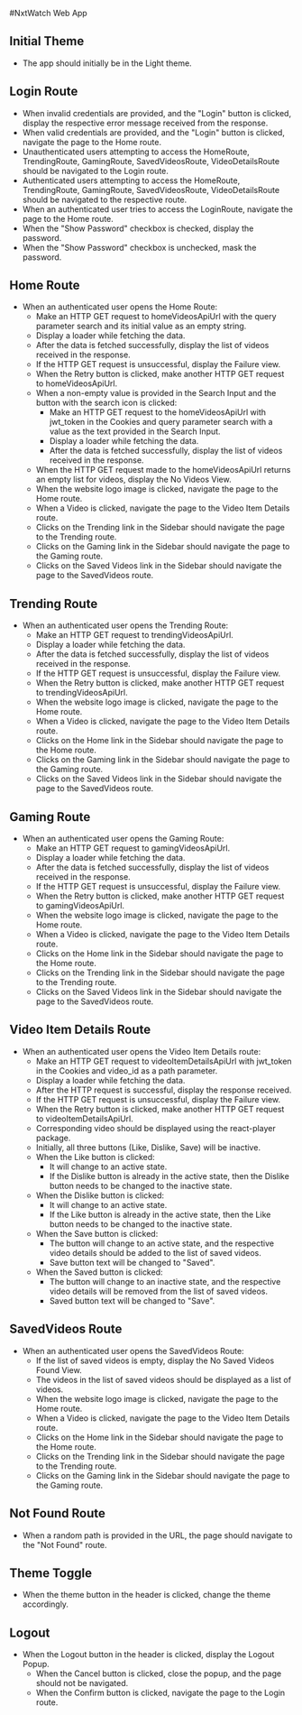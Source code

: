#NxtWatch Web App

## Initial Theme

- The app should initially be in the Light theme.

## Login Route

- When invalid credentials are provided, and the "Login" button is clicked, display the respective error message received from the response.
- When valid credentials are provided, and the "Login" button is clicked, navigate the page to the Home route.
- Unauthenticated users attempting to access the HomeRoute, TrendingRoute, GamingRoute, SavedVideosRoute, VideoDetailsRoute should be navigated to the Login route.
- Authenticated users attempting to access the HomeRoute, TrendingRoute, GamingRoute, SavedVideosRoute, VideoDetailsRoute should be navigated to the respective route.
- When an authenticated user tries to access the LoginRoute, navigate the page to the Home route.
- When the "Show Password" checkbox is checked, display the password.
- When the "Show Password" checkbox is unchecked, mask the password.

## Home Route

- When an authenticated user opens the Home Route:
  - Make an HTTP GET request to homeVideosApiUrl with the query parameter search and its initial value as an empty string.
  - Display a loader while fetching the data.
  - After the data is fetched successfully, display the list of videos received in the response.
  - If the HTTP GET request is unsuccessful, display the Failure view.
  - When the Retry button is clicked, make another HTTP GET request to homeVideosApiUrl.
  - When a non-empty value is provided in the Search Input and the button with the search icon is clicked:
    - Make an HTTP GET request to the homeVideosApiUrl with jwt_token in the Cookies and query parameter search with a value as the text provided in the Search Input.
    - Display a loader while fetching the data.
    - After the data is fetched successfully, display the list of videos received in the response.
  - When the HTTP GET request made to the homeVideosApiUrl returns an empty list for videos, display the No Videos View.
  - When the website logo image is clicked, navigate the page to the Home route.
  - When a Video is clicked, navigate the page to the Video Item Details route.
  - Clicks on the Trending link in the Sidebar should navigate the page to the Trending route.
  - Clicks on the Gaming link in the Sidebar should navigate the page to the Gaming route.
  - Clicks on the Saved Videos link in the Sidebar should navigate the page to the SavedVideos route.

## Trending Route

- When an authenticated user opens the Trending Route:
  - Make an HTTP GET request to trendingVideosApiUrl.
  - Display a loader while fetching the data.
  - After the data is fetched successfully, display the list of videos received in the response.
  - If the HTTP GET request is unsuccessful, display the Failure view.
  - When the Retry button is clicked, make another HTTP GET request to trendingVideosApiUrl.
  - When the website logo image is clicked, navigate the page to the Home route.
  - When a Video is clicked, navigate the page to the Video Item Details route.
  - Clicks on the Home link in the Sidebar should navigate the page to the Home route.
  - Clicks on the Gaming link in the Sidebar should navigate the page to the Gaming route.
  - Clicks on the Saved Videos link in the Sidebar should navigate the page to the SavedVideos route.

## Gaming Route

- When an authenticated user opens the Gaming Route:
  - Make an HTTP GET request to gamingVideosApiUrl.
  - Display a loader while fetching the data.
  - After the data is fetched successfully, display the list of videos received in the response.
  - If the HTTP GET request is unsuccessful, display the Failure view.
  - When the Retry button is clicked, make another HTTP GET request to gamingVideosApiUrl.
  - When the website logo image is clicked, navigate the page to the Home route.
  - When a Video is clicked, navigate the page to the Video Item Details route.
  - Clicks on the Home link in the Sidebar should navigate the page to the Home route.
  - Clicks on the Trending link in the Sidebar should navigate the page to the Trending route.
  - Clicks on the Saved Videos link in the Sidebar should navigate the page to the SavedVideos route.

## Video Item Details Route

- When an authenticated user opens the Video Item Details route:
  - Make an HTTP GET request to videoItemDetailsApiUrl with jwt_token in the Cookies and video_id as a path parameter.
  - Display a loader while fetching the data.
  - After the HTTP request is successful, display the response received.
  - If the HTTP GET request is unsuccessful, display the Failure view.
  - When the Retry button is clicked, make another HTTP GET request to videoItemDetailsApiUrl.
  - Corresponding video should be displayed using the react-player package.
  - Initially, all three buttons (Like, Dislike, Save) will be inactive.
  - When the Like button is clicked:
    - It will change to an active state.
    - If the Dislike button is already in the active state, then the Dislike button needs to be changed to the inactive state.
  - When the Dislike button is clicked:
    - It will change to an active state.
    - If the Like button is already in the active state, then the Like button needs to be changed to the inactive state.
  - When the Save button is clicked:
    - The button will change to an active state, and the respective video details should be added to the list of saved videos.
    - Save button text will be changed to "Saved".
  - When the Saved button is clicked:
    - The button will change to an inactive state, and the respective video details will be removed from the list of saved videos.
    - Saved button text will be changed to "Save".

## SavedVideos Route

- When an authenticated user opens the SavedVideos Route:
  - If the list of saved videos is empty, display the No Saved Videos Found View.
  - The videos in the list of saved videos should be displayed as a list of videos.
  - When the website logo image is clicked, navigate the page to the Home route.
  - When a Video is clicked, navigate the page to the Video Item Details route.
  - Clicks on the Home link in the Sidebar should navigate the page to the Home route.
  - Clicks on the Trending link in the Sidebar should navigate the page to the Trending route.
  - Clicks on the Gaming link in the Sidebar should navigate the page to the Gaming route.

## Not Found Route

- When a random path is provided in the URL, the page should navigate to the "Not Found" route.

## Theme Toggle

- When the theme button in the header is clicked, change the theme accordingly.

## Logout

- When the Logout button in the header is clicked, display the Logout Popup.
  - When the Cancel button is clicked, close the popup, and the page should not be navigated.
  - When the Confirm button is clicked, navigate the page to the Login route.

